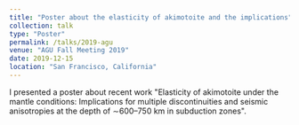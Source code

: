 ```yaml
---
title: "Poster about the elasticity of akimotoite and the implications"
collection: talk
type: "Poster"
permalink: /talks/2019-agu
venue: "AGU Fall Meeting 2019"
date: 2019-12-15
location: "San Francisco, California"
---
```

I presented a poster about recent work "Elasticity of akimotoite under the mantle conditions: Implications for multiple discontinuities and seismic anisotropies at the depth of ∼600–750 km in subduction zones".
